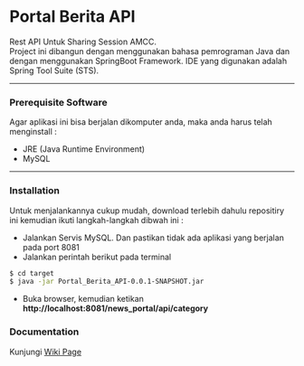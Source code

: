 Portal Berita API
================ 

Rest API Untuk Sharing Session AMCC. <br/>
Project ini dibangun dengan menggunakan bahasa pemrograman Java dan dengan menggunakan SpringBoot Framework. 
IDE yang digunakan adalah Spring Tool Suite (STS).

---

### Prerequisite Software
Agar aplikasi ini bisa berjalan dikomputer anda, maka anda harus telah menginstall :
  - JRE (Java Runtime Environment) 
  - MySQL
  
  ---
  
### Installation
 Untuk menjalankannya cukup mudah, download terlebih dahulu repositiry ini kemudian ikuti langkah-langkah dibwah ini :
   - Jalankan Servis MySQL. Dan pastikan tidak ada aplikasi yang berjalan pada port 8081
   - Jalankan perintah berikut pada terminal
```sh
$ cd target
$ java -jar Portal_Berita_API-0.0.1-SNAPSHOT.jar
```
   - Buka browser, kemudian ketikan **http://localhost:8081/news_portal/api/category**
   
### Documentation
Kunjungi [Wiki Page](https://github.com/ANNASBlackHat/Portal-Berita-API/wiki)
